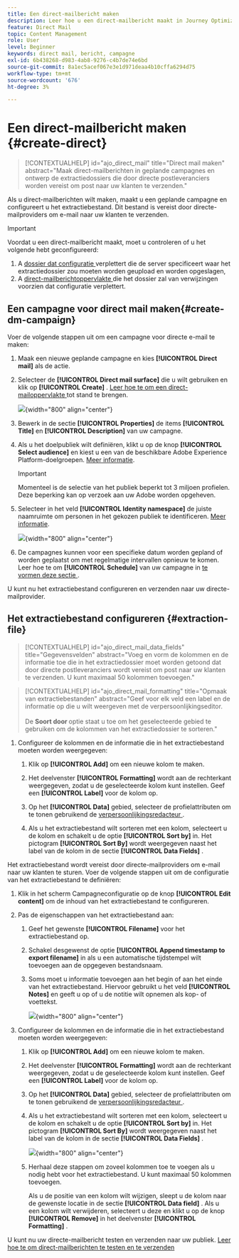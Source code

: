 ```yaml
---
title: Een direct-mailbericht maken
description: Leer hoe u een direct-mailbericht maakt in Journey Optimizer
feature: Direct Mail
topic: Content Management
role: User
level: Beginner
keywords: direct mail, bericht, campagne
exl-id: 6b438268-d983-4ab8-9276-c4b7de74e6bd
source-git-commit: 8a1ec5acef067e3e1d971deaa4b10cffa6294d75
workflow-type: tm+mt
source-wordcount: '676'
ht-degree: 3%

---
```


# Een direct-mailbericht maken {#create-direct}

>[!CONTEXTUALHELP]
>id="ajo_direct_mail"
>title="Direct mail maken"
>abstract="Maak direct-mailberichten in geplande campagnes en ontwerp de extractiedossiers die door directe postleveranciers worden vereist om post naar uw klanten te verzenden."

Als u direct-mailberichten wilt maken, maakt u een geplande campagne en configureert u het extractiebestand. Dit bestand is vereist door directe-mailproviders om e-mail naar uw klanten te verzenden.

>[!IMPORTANT]
>
>Voordat u een direct-mailbericht maakt, moet u controleren of u het volgende hebt geconfigureerd:
>
>1. A [ dossier dat configuratie ](../direct-mail/direct-mail-configuration.md#file-routing-configuration) verplettert die de server specificeert waar het extractiedossier zou moeten worden geupload en worden opgeslagen,
>1. A [ direct-mailberichtoppervlakte ](../direct-mail/direct-mail-configuration.md#direct-mail-surface) die het dossier zal van verwijzingen voorzien dat configuratie verplettert.


## Een campagne voor direct mail maken{#create-dm-campaign}

Voer de volgende stappen uit om een campagne voor directe e-mail te maken:

1. Maak een nieuwe geplande campagne en kies **[!UICONTROL Direct mail]** als de actie.

1. Selecteer de **[!UICONTROL Direct mail surface]** die u wilt gebruiken en klik op **[!UICONTROL Create]** . [ Leer hoe te om een direct-mailoppervlakte ](direct-mail-configuration.md#direct-mail-surface) tot stand te brengen.

   ![](assets/direct-mail-campaign.png){width="800" align="center"}

1. Bewerk in de sectie **[!UICONTROL Properties]** de items **[!UICONTROL Title]** en **[!UICONTROL Description]** van uw campagne.

1. Als u het doelpubliek wilt definiëren, klikt u op de knop **[!UICONTROL Select audience]** en kiest u een van de beschikbare Adobe Experience Platform-doelgroepen. [Meer informatie](../audience/about-audiences.md).

   >[!IMPORTANT]
   >
   >Momenteel is de selectie van het publiek beperkt tot 3 miljoen profielen. Deze beperking kan op verzoek aan uw Adobe worden opgeheven.

1. Selecteer in het veld **[!UICONTROL Identity namespace]** de juiste naamruimte om personen in het gekozen publiek te identificeren. [Meer informatie](../event/about-creating.md#select-the-namespace).

   ![](assets/direct-mail-campaign-properties.png){width="800" align="center"}

1. De campagnes kunnen voor een specifieke datum worden gepland of worden geplaatst om met regelmatige intervallen opnieuw te komen. Leer hoe te om **[!UICONTROL Schedule]** van uw campagne in [ te vormen deze sectie ](../campaigns/create-campaign.md#schedule).

U kunt nu het extractiebestand configureren en verzenden naar uw directe-mailprovider.

## Het extractiebestand configureren {#extraction-file}

>[!CONTEXTUALHELP]
>id="ajo_direct_mail_data_fields"
>title="Gegevensvelden"
>abstract="Voeg en vorm de kolommen en de informatie toe die in het extractiedossier moet worden getoond dat door directe postleveranciers wordt vereist om post naar uw klanten te verzenden. U kunt maximaal 50 kolommen toevoegen."

>[!CONTEXTUALHELP]
>id="ajo_direct_mail_formatting"
>title="Opmaak van extractiebestanden"
>abstract="Geef voor elk veld een label en de informatie op die u wilt weergeven met de verpersoonlijkingseditor. <br/><br/> De <b> Soort door </b> optie staat u toe om het geselecteerde gebied te gebruiken om de kolommen van het extractiedossier te sorteren."

1. Configureer de kolommen en de informatie die in het extractiebestand moeten worden weergegeven:

   1. Klik op **[!UICONTROL Add]** om een nieuwe kolom te maken.

   1. Het deelvenster **[!UICONTROL Formatting]** wordt aan de rechterkant weergegeven, zodat u de geselecteerde kolom kunt instellen. Geef een **[!UICONTROL Label]** voor de kolom op.

   1. Op het **[!UICONTROL Data]** gebied, selecteer de profielattributen om te tonen gebruikend de [ verpersoonlijkingsredacteur ](../personalization/personalization-build-expressions.md).

   1. Als u het extractiebestand wilt sorteren met een kolom, selecteert u de kolom en schakelt u de optie **[!UICONTROL Sort by]** in. Het pictogram **[!UICONTROL Sort By]** wordt weergegeven naast het label van de kolom in de sectie **[!UICONTROL Data Fields]** .







Het extractiebestand wordt vereist door directe-mailproviders om e-mail naar uw klanten te sturen. Voer de volgende stappen uit om de configuratie van het extractiebestand te definiëren:

1. Klik in het scherm Campagneconfiguratie op de knop **[!UICONTROL Edit content]** om de inhoud van het extractiebestand te configureren.

1. Pas de eigenschappen van het extractiebestand aan:

   1. Geef het gewenste **[!UICONTROL Filename]** voor het extractiebestand op.

   1. Schakel desgewenst de optie **[!UICONTROL Append timestamp to export filename]** in als u een automatische tijdstempel wilt toevoegen aan de opgegeven bestandsnaam.

   1. Soms moet u informatie toevoegen aan het begin of aan het einde van het extractiebestand. Hiervoor gebruikt u het veld **[!UICONTROL Notes]** en geeft u op of u de notitie wilt opnemen als kop- of voettekst.

      ![](assets/direct-mail-properties.png){width="800" align="center"}

1. Configureer de kolommen en de informatie die in het extractiebestand moeten worden weergegeven:

   1. Klik op **[!UICONTROL Add]** om een nieuwe kolom te maken.

   1. Het deelvenster **[!UICONTROL Formatting]** wordt aan de rechterkant weergegeven, zodat u de geselecteerde kolom kunt instellen. Geef een **[!UICONTROL Label]** voor de kolom op.

   1. Op het **[!UICONTROL Data]** gebied, selecteer de profielattributen om te tonen gebruikend de [ verpersoonlijkingsredacteur ](../personalization/personalization-build-expressions.md).

   1. Als u het extractiebestand wilt sorteren met een kolom, selecteert u de kolom en schakelt u de optie **[!UICONTROL Sort by]** in. Het pictogram **[!UICONTROL Sort By]** wordt weergegeven naast het label van de kolom in de sectie **[!UICONTROL Data Fields]** .

      ![](assets/direct-mail-content.png){width="800" align="center"}

   1. Herhaal deze stappen om zoveel kolommen toe te voegen als u nodig hebt voor het extractiebestand. U kunt maximaal 50 kolommen toevoegen.

      Als u de positie van een kolom wilt wijzigen, sleept u de kolom naar de gewenste locatie in de sectie **[!UICONTROL Data field]** . Als u een kolom wilt verwijderen, selecteert u deze en klikt u op de knop **[!UICONTROL Remove]** in het deelvenster **[!UICONTROL Formatting]** .

U kunt nu uw directe-mailbericht testen en verzenden naar uw publiek. [ Leer hoe te om direct-mailberichten te testen en te verzenden ](test-send-direct-mail.md)

